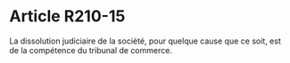 # Article R210-15

La dissolution judiciaire de la société, pour quelque cause que ce soit, est de la compétence du tribunal de commerce.
